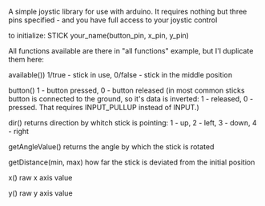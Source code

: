 A simple joystic library for use with arduino. It requires nothing but three pins specified - and you have full access to your joystic control

to initialize: STICK your_name(button_pin, x_pin, y_pin)

All functions available are there in "all functions" example, but I'l duplicate them here:

available()) 1/true - stick in use, 0/false - stick in the middle position

button() 1 - button pressed, 0 - button released (in most common sticks button is connected to the ground, so it's data is inverted: 1 - released, 0 - pressed. That requires INPUT_PULLUP instead of INPUT.)

dir() returns direction by whitch stick is pointing: 1 - up, 2 - left, 3 - down, 4 - right

getAngleValue() returns the angle by which the stick is rotated

getDistance(min, max) how far the stick is deviated from the initial position

x() raw x axis value

y() raw y axis value

